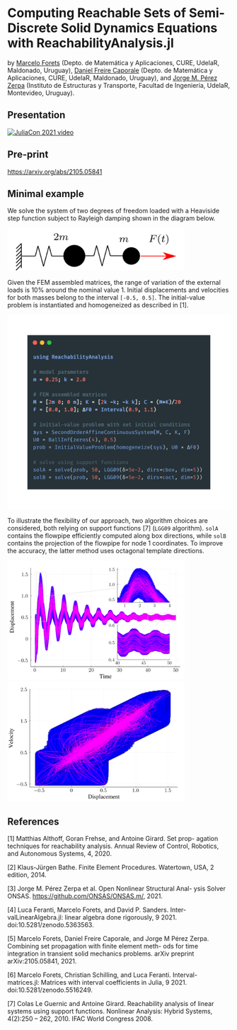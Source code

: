 # Computing Reachable Sets of Semi-Discrete Solid Dynamics Equations with ReachabilityAnalysis.jl

by [Marcelo Forets](https://github.com/mforets) (Depto. de Matemática y Aplicaciones, CURE, UdelaR, Maldonado, Uruguay),
[Daniel Freire Caporale](https://github.com/jorgepz) (Depto. de Matemática y Aplicaciones, CURE, UdelaR, Maldonado, Uruguay), and
[Jorge M. Pérez Zerpa](https://github.com/dfcaporale) (Instituto de Estructuras y Transporte, Facultad de Ingeniería, UdelaR, Montevideo, Uruguay).

## Presentation

[![JuliaCon 2021 video](https://img.youtube.com/vi/MQM9U0hiLks/0.jpg)](https://youtu.be/MQM9U0hiLks)

## Pre-print

https://arxiv.org/abs/2105.05841

## Minimal example

We solve the system of two degrees of freedom loaded with a Heaviside step function subject to
Rayleigh damping shown in the diagram below.

<img src="https://github.com/JuliaReach/SetPropagation-FEM-JuliaCon21/blob/main/paper/example/masses.png" width="400" class="center"/>

Given the FEM assembled matrices, the range of variation of the external loads is 10\% around the nominal value 1.
Initial displacements and velocities for both masses belong to the interval `[-0.5, 0.5]`.
The initial-value problem is instantiated and homogeneized as described in [1].

<img src="https://github.com/JuliaReach/SetPropagation-FEM-JuliaCon21/blob/main/paper/example/code.png?raw=true" width="550"/>

To illustrate the flexibility of our approach, two algorithm choices are considered, both relying on support functions [7] (`LGG09` algorithm). `solA` contains the flowpipe efficiently computed along box directions, while `solB` contains the projection of the flowpipe for node 1 coordinates. To improve the accuracy, the latter method uses octagonal template directions.

<img src="https://github.com/JuliaReach/SetPropagation-FEM-JuliaCon21/blob/main/paper/example/displacement_vs_time.png" width="400"/>

<img src="https://github.com/JuliaReach/SetPropagation-FEM-JuliaCon21/blob/main/paper/example/velocity_vs_displacement.png" width="400"/>

## References

[1] Matthias Althoff, Goran Frehse, and Antoine Girard. Set prop-
agation techniques for reachability analysis. Annual Review of
Control, Robotics, and Autonomous Systems, 4, 2020.

[2] Klaus-Jürgen Bathe. Finite Element Procedures. Watertown,
USA, 2 edition, 2014.

[3] Jorge M. Pérez Zerpa et al. Open Nonlinear Structural Anal-
ysis Solver ONSAS. https://github.com/ONSAS/ONSAS.m/, 2021.

[4] Luca Feranti, Marcelo Forets, and David P. Sanders. Inter-
valLinearAlgebra.jl: linear algebra done rigorously, 9 2021.
doi:10.5281/zenodo.5363563.

[5] Marcelo Forets, Daniel Freire Caporale, and Jorge M Pérez
Zerpa. Combining set propagation with finite element meth-
ods for time integration in transient solid mechanics problems.
arXiv preprint arXiv:2105.05841, 2021.

[6] Marcelo Forets, Christian Schilling, and Luca Feranti. Interval-
matrices.jl: Matrices with interval coefficients in Julia, 9 2021.
doi:10.5281/zenodo.5516249.

[7] Colas Le Guernic and Antoine Girard. Reachability analysis
of linear systems using support functions. Nonlinear Analysis:
Hybrid Systems, 4(2):250 – 262, 2010. IFAC World Congress
2008.
